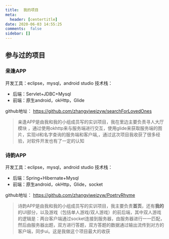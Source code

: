 ```yaml
---
title:  我的项目
meta:
  header: [centertitle]
date: 2020-06-03 14:55:25
comments:  false
sidebar: []
---
```


## 参与过的项目

### 亲逢APP

开发工具：eclipse，mysql，android studio
技术栈：
- 后端：Servlet+JDBC+Mysql
- 前端：原生android，okHttp，Glide

github地址： https://github.com/zhangyiweizyw/searchForLovedOnes

> 亲逢APP是由我和我的小组成员写的实训项目，我在里边主要负责寻人大厅模块 ，通过使用okhttp来与服务端进行交互，使用glide来获取服务端的图片，实现id和名字查询的服务端和客户端,，通过这次项目我收获了很多经验，对软件开发也有了一定的认知

### 诗韵APP

开发工具：eclipse，mysql，android studio
技术栈：
- 后端：Spring+Hibernate+Mysql
- 前端：原生android，okHttp，Glide，socket

github地址： https://github.com/zhangyiweizyw/PoetryRhyme

> 诗韵APP是由我和我的小组成员写的实训项目，我主要负责**首页**，还有**我的** 的UI部分，以及游戏（包括单人游戏/双人游戏）的前后端，其中双人游戏的逻辑是：两台客户端通过socket连接到服务器，由服务器进行一一匹配，然后由服务器出题，双方进行答题，双方答题的数据通过输出流传到对方的客户端，同步ui。这是我做这个项目最大的收获




